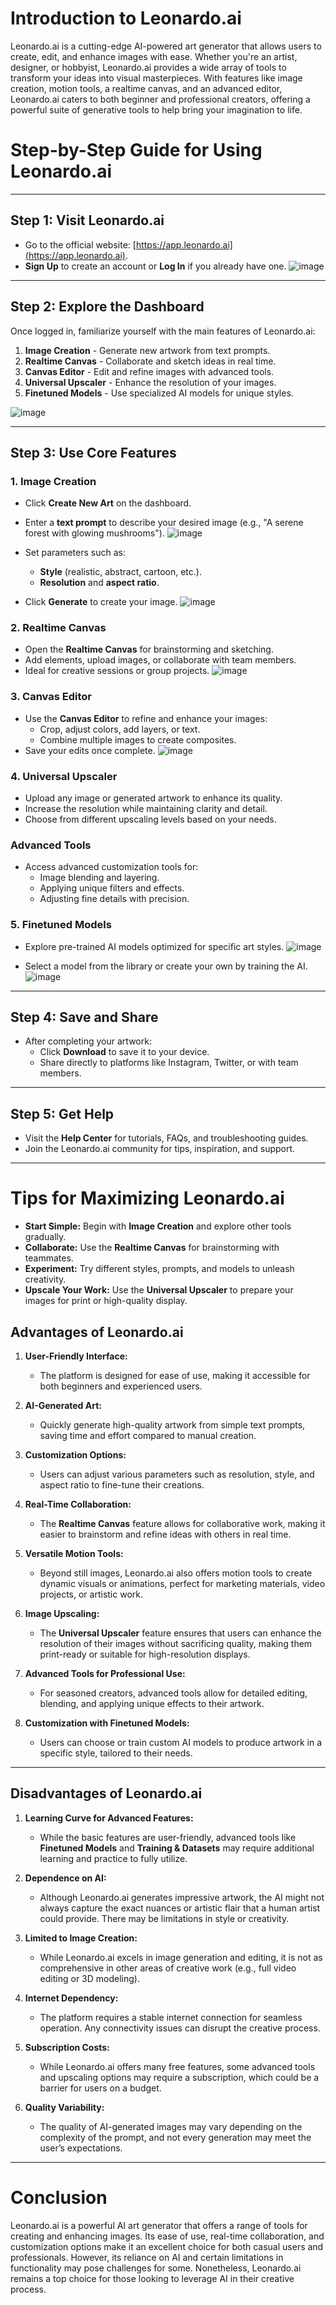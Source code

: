 # **Introduction to Leonardo.ai**

Leonardo.ai is a cutting-edge AI-powered art generator that allows users to create, edit, and enhance images with ease. Whether you're an artist, designer, or hobbyist, Leonardo.ai provides a wide array of tools to transform your ideas into visual masterpieces. With features like image creation, motion tools, a realtime canvas, and an advanced editor, Leonardo.ai caters to both beginner and professional creators, offering a powerful suite of generative tools to help bring your imagination to life.




# **Step-by-Step Guide for Using Leonardo.ai**
---

## **Step 1: Visit Leonardo.ai**
- Go to the official website: [https://app.leonardo.ai](https://app.leonardo.ai).
- **Sign Up** to create an account or **Log In** if you already have one.
![image](https://github.com/user-attachments/assets/b9373c88-9923-4bea-8a68-3919ae577611)


---

## **Step 2: Explore the Dashboard**
Once logged in, familiarize yourself with the main features of Leonardo.ai:
1. **Image Creation** - Generate new artwork from text prompts.
2. **Realtime Canvas** - Collaborate and sketch ideas in real time.
3. **Canvas Editor** - Edit and refine images with advanced tools.
4. **Universal Upscaler** - Enhance the resolution of your images.
5. **Finetuned Models** - Use specialized AI models for unique styles.

![image](https://github.com/user-attachments/assets/3925c32e-eb8e-49b5-aa47-73425904d418)

---

## **Step 3: Use Core Features**

### **1. Image Creation**
- Click **Create New Art** on the dashboard.
- Enter a **text prompt** to describe your desired image (e.g., "A serene forest with glowing mushrooms").
  ![image](https://github.com/user-attachments/assets/8f81805e-d5d3-4760-95d4-826ae455f07d)

- Set parameters such as:
  - **Style** (realistic, abstract, cartoon, etc.).
  - **Resolution** and **aspect ratio**.
- Click **Generate** to create your image.
  ![image](https://github.com/user-attachments/assets/7218279e-34bc-4985-ab5a-c4d14345b41a)


### **2. Realtime Canvas**
- Open the **Realtime Canvas** for brainstorming and sketching.
- Add elements, upload images, or collaborate with team members.
- Ideal for creative sessions or group projects.
  ![image](https://github.com/user-attachments/assets/92b8f882-700e-452a-9b41-9817211e74dc)


### **3. Canvas Editor**
- Use the **Canvas Editor** to refine and enhance your images:
  - Crop, adjust colors, add layers, or text.
  - Combine multiple images to create composites.
- Save your edits once complete.
  ![image](https://github.com/user-attachments/assets/a6f8e5bb-baf8-4a0f-929a-dd3ef9e745ad)


### **4. Universal Upscaler**
- Upload any image or generated artwork to enhance its quality.
- Increase the resolution while maintaining clarity and detail.
- Choose from different upscaling levels based on your needs.

### **Advanced Tools**
- Access advanced customization tools for:
  - Image blending and layering.
  - Applying unique filters and effects.
  - Adjusting fine details with precision.

### **5. Finetuned Models**
- Explore pre-trained AI models optimized for specific art styles.
  ![image](https://github.com/user-attachments/assets/c0f9c76e-47bd-40f5-982f-7a1ff6080c0c)


- Select a model from the library or create your own by training the AI.
  ![image](https://github.com/user-attachments/assets/8f8b4ccb-1d61-48c2-a2bd-a976b8c40269)

---

## **Step 4: Save and Share**
- After completing your artwork:
  - Click **Download** to save it to your device.
  - Share directly to platforms like Instagram, Twitter, or with team members.

---

## **Step 5: Get Help**
- Visit the **Help Center** for tutorials, FAQs, and troubleshooting guides.
- Join the Leonardo.ai community for tips, inspiration, and support.

---

# **Tips for Maximizing Leonardo.ai**
- **Start Simple:** Begin with **Image Creation** and explore other tools gradually.
- **Collaborate:** Use the **Realtime Canvas** for brainstorming with teammates.
- **Experiment:** Try different styles, prompts, and models to unleash creativity.
- **Upscale Your Work:** Use the **Universal Upscaler** to prepare your images for print or high-quality display.

## **Advantages of Leonardo.ai**

1. **User-Friendly Interface:**
   - The platform is designed for ease of use, making it accessible for both beginners and experienced users.

2. **AI-Generated Art:**
   - Quickly generate high-quality artwork from simple text prompts, saving time and effort compared to manual creation.

3. **Customization Options:**
   - Users can adjust various parameters such as resolution, style, and aspect ratio to fine-tune their creations.

4. **Real-Time Collaboration:**
   - The **Realtime Canvas** feature allows for collaborative work, making it easier to brainstorm and refine ideas with others in real time.

5. **Versatile Motion Tools:**
   - Beyond still images, Leonardo.ai also offers motion tools to create dynamic visuals or animations, perfect for marketing materials, video projects, or artistic work.

6. **Image Upscaling:**
   - The **Universal Upscaler** feature ensures that users can enhance the resolution of their images without sacrificing quality, making them print-ready or suitable for high-resolution displays.

7. **Advanced Tools for Professional Use:**
   - For seasoned creators, advanced tools allow for detailed editing, blending, and applying unique effects to their artwork.

8. **Customization with Finetuned Models:**
   - Users can choose or train custom AI models to produce artwork in a specific style, tailored to their needs.

---

## **Disadvantages of Leonardo.ai**

1. **Learning Curve for Advanced Features:**
   - While the basic features are user-friendly, advanced tools like **Finetuned Models** and **Training & Datasets** may require additional learning and practice to fully utilize.

2. **Dependence on AI:**
   - Although Leonardo.ai generates impressive artwork, the AI might not always capture the exact nuances or artistic flair that a human artist could provide. There may be limitations in style or creativity.

3. **Limited to Image Creation:**
   - While Leonardo.ai excels in image generation and editing, it is not as comprehensive in other areas of creative work (e.g., full video editing or 3D modeling).

4. **Internet Dependency:**
   - The platform requires a stable internet connection for seamless operation. Any connectivity issues can disrupt the creative process.

5. **Subscription Costs:**
   - While Leonardo.ai offers many free features, some advanced tools and upscaling options may require a subscription, which could be a barrier for users on a budget.

6. **Quality Variability:**
   - The quality of AI-generated images may vary depending on the complexity of the prompt, and not every generation may meet the user’s expectations.

---

# **Conclusion**

Leonardo.ai is a powerful AI art generator that offers a range of tools for creating and enhancing images. Its ease of use, real-time collaboration, and customization options make it an excellent choice for both casual users and professionals. However, its reliance on AI and certain limitations in functionality may pose challenges for some. Nonetheless, Leonardo.ai remains a top choice for those looking to leverage AI in their creative process.

